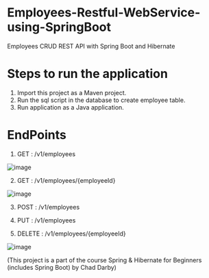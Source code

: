 # Employees-Restful-WebService-using-SpringBoot
Employees CRUD REST API with Spring Boot and Hibernate

# Steps to run the application
1. Import this project as a Maven project.
2. Run the sql script in the database to create employee table.
3. Run application as a Java application.

# EndPoints
1. GET : /v1/employees <br/>

![image](https://user-images.githubusercontent.com/34687415/175067097-a203835b-5f42-4af7-8abf-5e0d485806c1.png)

2. GET : /v1/employees/{employeeId} <br/>

![image](https://user-images.githubusercontent.com/34687415/175067261-2e4ca4db-43d2-42ce-9f6b-fcd275f82cd0.png)

3. POST : /v1/employees <br/>

5. PUT : /v1/employees <br/>
6. DELETE : /v1/employees/{employeeId} <br/>

![image](https://user-images.githubusercontent.com/34687415/175068860-0acc8674-7c54-4ec2-bcb2-be25b7a4f911.png)


(This project is a part of the course Spring & Hibernate for Beginners (includes Spring Boot) by Chad Darby)
